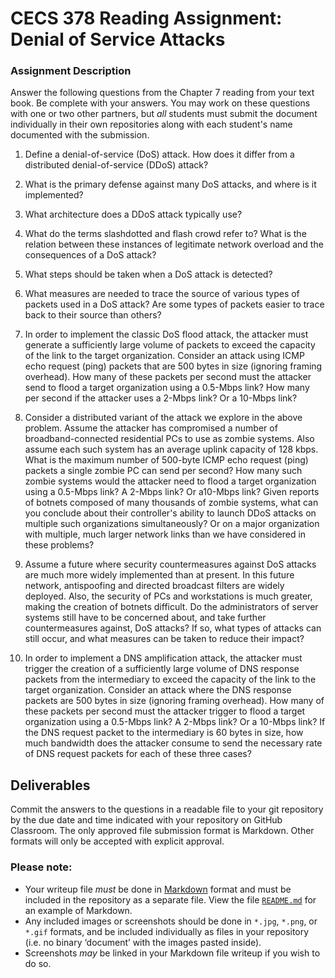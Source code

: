 # CECS 378 Reading Assignment: Denial of Service Attacks

### Assignment Description
Answer the following questions from the Chapter 7 reading from your text book. Be complete with your answers. You may work on these questions with one or two other partners, but *all* students must submit the document individually in their own repositories along with each student's name documented with the submission.

1. Define a denial-of-service (DoS) attack. How does it differ from a distributed denial-of-service (DDoS) attack?
   
2. What is the primary defense against many DoS attacks, and where is it implemented?

3. What architecture does a DDoS attack typically use?

4. What do the terms slashdotted and flash crowd refer to? What is the relation between these instances of legitimate network overload and the consequences of a DoS attack?

5. What steps should be taken when a DoS attack is detected?

6. What measures are needed to trace the source of various types of packets used in a DoS attack? Are some types of packets easier to trace back to their source than others?

7. In order to implement the classic DoS flood attack, the attacker must generate a sufficiently large volume of packets to exceed the capacity of the link to the target organization. Consider an attack using ICMP echo request (ping) packets that are 500 bytes in size (ignoring framing overhead). How many of these packets per second must the attacker send to flood a target organization using a 0.5-Mbps link? How many per second if the attacker uses a 2-Mbps link? Or a 10-Mbps link?

8. Consider a distributed variant of the attack we explore in the above problem. Assume the attacker has compromised a number of broadband-connected residential PCs to use as zombie systems. Also assume each such system has an average uplink capacity of 128 kbps. What is the maximum number of 500-byte ICMP echo request (ping) packets a single zombie PC can send per second? How many such zombie systems would the attacker need to flood a target organization using a 0.5-Mbps link? A 2-Mbps link? Or a10-Mbps link? Given reports of botnets composed of many thousands of zombie systems, what can you conclude about their controller's ability to launch DDoS attacks on multiple such organizations simultaneously? Or on a major organization with multiple, much larger network links than we have considered in these problems?

9. Assume a future where security countermeasures against DoS attacks are much more widely implemented than at present. In this future network, antispoofing and directed broadcast filters are widely deployed. Also, the security of PCs and workstations is much greater, making the creation of botnets difficult. Do the administrators of server systems still have to be concerned about, and take further countermeasures against, DoS attacks? If so, what types of attacks can still occur, and what measures can be taken to reduce their impact?

10. In order to implement a DNS amplification attack, the attacker must trigger the creation of a sufficiently large volume of DNS response packets from the intermediary to exceed the capacity of the link to the target organization. Consider an attack where the DNS response packets are 500 bytes in size (ignoring framing overhead). How many of these packets per second must the attacker trigger to flood a target organization using a 0.5-Mbps link? A 2-Mbps link? Or a 10-Mbps link? If the DNS request packet to the intermediary is 60 bytes in size, how much bandwidth does the attacker consume to send the necessary rate of DNS request packets for each of these three cases?

## Deliverables
Commit the answers to the questions in a readable file to your git repository by the due date and time indicated with your repository on GitHub Classroom. The only approved file submission format is Markdown. Other formats will only be accepted with explicit approval.

### Please note:

* Your writeup file *must* be done in [Markdown](https://docs.github.com/en/get-started/writing-on-github/getting-started-with-writing-and-formatting-on-github/basic-writing-and-formatting-syntax) format and must be included in the repository as a separate file. View the file [`README.md`](README.md?plain=1) for an example of Markdown.
* Any included images or screenshots should be done in `*.jpg`, `*.png`, or `*.gif` formats, and be included individually as files in your repository (i.e. no binary ‘document’ with the images pasted inside).
* Screenshots *may* be linked in your Markdown file writeup if you wish to do so.
